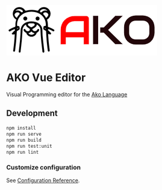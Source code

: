 ![logo](https://raw.githubusercontent.com/ako-lang/ako/master/logo.png)

# AKO Vue Editor

Visual Programming editor for the [Ako Language](https://github.com/ako-lang/ako)

## Development
```
npm install
npm run serve
npm run build
npm run test:unit
npm run lint
```

### Customize configuration
See [Configuration Reference](https://cli.vuejs.org/config/).
